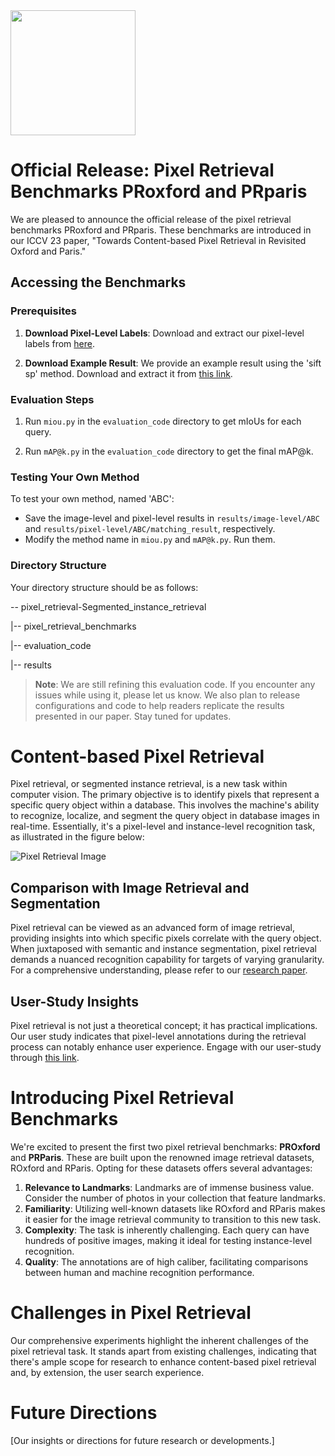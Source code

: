 
<img src="https://github.com/anguoyuan/Pixel_retrieval-Segmented_instance_retrieval/assets/91877920/6c9cc2f4-58e1-4fe6-a97c-bfb173479f16" width="200" height="200">


# Official Release: Pixel Retrieval Benchmarks PRoxford and PRparis 

We are pleased to announce the official release of the pixel retrieval benchmarks PRoxford and PRparis. These benchmarks are introduced in our ICCV 23 paper, "Towards Content-based Pixel Retrieval in Revisited Oxford and Paris."

## Accessing the Benchmarks

### Prerequisites

1. **Download Pixel-Level Labels**: Download and extract our pixel-level labels from [here](https://sgvr.kaist.ac.kr/~guoyuan/Segment_retrieval/pixel_retrieval_benchmarks.rar).
   
2. **Download Example Result**: We provide an example result using the 'sift sp' method. Download and extract it from [this link](https://sgvr.kaist.ac.kr/~guoyuan/Segment_retrieval/results.rar).

### Evaluation Steps

1. Run `miou.py` in the `evaluation_code` directory to get mIoUs for each query.
   
2. Run `mAP@k.py` in the `evaluation_code` directory to get the final mAP@k.

### Testing Your Own Method

To test your own method, named 'ABC':
- Save the image-level and pixel-level results in `results/image-level/ABC` and `results/pixel-level/ABC/matching_result`, respectively.
- Modify the method name in `miou.py` and `mAP@k.py`. Run them.

### Directory Structure

Your directory structure should be as follows:

-- pixel_retrieval-Segmented_instance_retrieval

|-- pixel_retrieval_benchmarks

|-- evaluation_code

|-- results

> **Note**: We are still refining this evaluation code. If you encounter any issues while using it, please let us know. We also plan to release configurations and code to help readers replicate the results presented in our paper. Stay tuned for updates.





# Content-based Pixel Retrieval

Pixel retrieval, or segmented instance retrieval, is a new task within computer vision. The primary objective is to identify pixels that represent a specific query object within a database. This involves the machine's ability to recognize, localize, and segment the query object in database images in real-time. Essentially, it's a pixel-level and instance-level recognition task, as illustrated in the figure below:

![Pixel Retrieval Image](https://github.com/anguoyuan/Pixel_retrieval-Segmented_instance_retrieval/assets/91877920/ae1aa937-0923-4b44-b330-b7010eb28945)

## Comparison with Image Retrieval and Segmentation

Pixel retrieval can be viewed as an advanced form of image retrieval, providing insights into which specific pixels correlate with the query object. When juxtaposed with semantic and instance segmentation, pixel retrieval demands a nuanced recognition capability for targets of varying granularity. For a comprehensive understanding, please refer to our [research paper](https://sgvr.kaist.ac.kr/~guoyuan/Segment_retrieval/Towards%20Content-based%20Pixel%20Retrieval%20in%20Revisited%20Oxford%20and%20Paris.pdf).

## User-Study Insights

Pixel retrieval is not just a theoretical concept; it has practical implications. Our user study indicates that pixel-level annotations during the retrieval process can notably enhance user experience. Engage with our user-study through [this link](https://fascinating-marzipan-a99b4c.netlify.app/bwds).

# Introducing Pixel Retrieval Benchmarks

We're excited to present the first two pixel retrieval benchmarks: **PROxford** and **PRParis**. These are built upon the renowned image retrieval datasets, ROxford and RParis. Opting for these datasets offers several advantages:

1. **Relevance to Landmarks**: Landmarks are of immense business value. Consider the number of photos in your collection that feature landmarks.
2. **Familiarity**: Utilizing well-known datasets like ROxford and RParis makes it easier for the image retrieval community to transition to this new task.
3. **Complexity**: The task is inherently challenging. Each query can have hundreds of positive images, making it ideal for testing instance-level recognition.
4. **Quality**: The annotations are of high caliber, facilitating comparisons between human and machine recognition performance.



# Challenges in Pixel Retrieval

Our comprehensive experiments highlight the inherent challenges of the pixel retrieval task. It stands apart from existing challenges, indicating that there's ample scope for research to enhance content-based pixel retrieval and, by extension, the user search experience.

# Future Directions

[Our insights or directions for future research or developments.]
